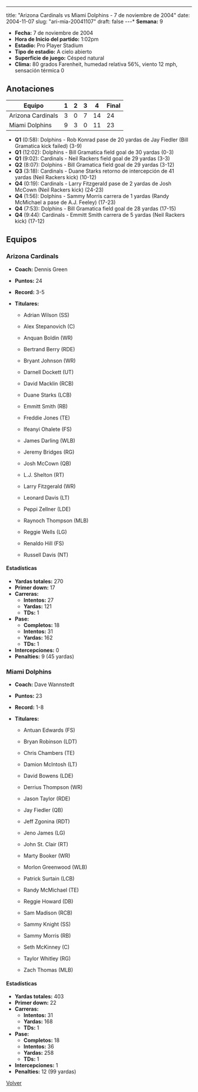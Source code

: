 ---
title: "Arizona Cardinals vs Miami Dolphins - 7 de noviembre de 2004"
date: 2004-11-07
slug: "ari-mia-20041107"
draft: false
---* **Semana:** 9
* **Fecha:** 7 de noviembre de 2004
* **Hora de Inicio del partido:** 1:02pm
* **Estadio:** Pro Player Stadium
* **Tipo de estadio:** A cielo abierto
* **Superficie de juego:** Césped natural
* **Clima:** 80 grados Farenheit, humedad relativa 56%, viento 12 mph, sensación térmica 0




## Anotaciones
| Equipo | 1 | 2 | 3 | 4 | Final |
|--------|---|---|---|---|-------|
| Arizona Cardinals  | 3 | 0 | 7 | 14  | 24 |
| Miami Dolphins  | 9 | 3 | 0 | 11  | 23 |
* **Q1** (0:58): Dolphins - Rob Konrad pase de 20 yardas de Jay Fiedler (Bill Gramatica kick failed) (3-9)
* **Q1** (12:02): Dolphins - Bill Gramatica field goal de 30 yardas (0-3)
* **Q1** (9:02): Cardinals - Neil Rackers field goal de 29 yardas (3-3)
* **Q2** (8:07): Dolphins - Bill Gramatica field goal de 29 yardas (3-12)
* **Q3** (3:18): Cardinals - Duane Starks retorno de intercepción de 41 yardas (Neil Rackers kick) (10-12)
* **Q4** (0:19): Cardinals - Larry Fitzgerald pase de 2 yardas de Josh McCown (Neil Rackers kick) (24-23)
* **Q4** (1:56): Dolphins - Sammy Morris carrera de 1 yardas (Randy McMichael a pase de A.J. Feeley) (17-23)
* **Q4** (7:53): Dolphins - Bill Gramatica field goal de 28 yardas (17-15)
* **Q4** (9:44): Cardinals - Emmitt Smith carrera de 5 yardas (Neil Rackers kick) (17-12)


## Equipos


### Arizona Cardinals
* **Coach:** Dennis Green
* **Puntos:** 24
* **Record:** 3-5
* **Titulares:** 

  * Adrian Wilson (SS) 

  * Alex Stepanovich (C) 

  * Anquan Boldin (WR) 

  * Bertrand Berry (RDE) 

  * Bryant Johnson (WR) 

  * Darnell Dockett (UT) 

  * David Macklin (RCB) 

  * Duane Starks (LCB) 

  * Emmitt Smith (RB) 

  * Freddie Jones (TE) 

  * Ifeanyi Ohalete (FS) 

  * James Darling (WLB) 

  * Jeremy Bridges (RG) 

  * Josh McCown (QB) 

  * L.J. Shelton (RT) 

  * Larry Fitzgerald (WR) 

  * Leonard Davis (LT) 

  * Peppi Zellner (LDE) 

  * Raynoch Thompson (MLB) 

  * Reggie Wells (LG) 

  * Renaldo Hill (FS) 

  * Russell Davis (NT) 

#### Estadísticas
* **Yardas totales:** 270
* **Primer down:** 17
* **Carreras:**
  * **Intentos:** 27
  * **Yardas:** 121
  * **TDs:** 1
* **Pase:**
  * **Completos:** 18
  * **Intentos:** 31
  * **Yardas:** 162
  * **TDs:** 1
* **Intercepciones:** 0
* **Penalties:** 9 (45 yardas)

### Miami Dolphins
* **Coach:** Dave Wannstedt
* **Puntos:** 23
* **Record:** 1-8
* **Titulares:** 

  * Antuan Edwards (FS) 

  * Bryan Robinson (LDT) 

  * Chris Chambers (TE) 

  * Damion McIntosh (LT) 

  * David Bowens (LDE) 

  * Derrius Thompson (WR) 

  * Jason Taylor (RDE) 

  * Jay Fiedler (QB) 

  * Jeff Zgonina (RDT) 

  * Jeno James (LG) 

  * John St. Clair (RT) 

  * Marty Booker (WR) 

  * Morlon Greenwood (WLB) 

  * Patrick Surtain (LCB) 

  * Randy McMichael (TE) 

  * Reggie Howard (DB) 

  * Sam Madison (RCB) 

  * Sammy Knight (SS) 

  * Sammy Morris (RB) 

  * Seth McKinney (C) 

  * Taylor Whitley (RG) 

  * Zach Thomas (MLB) 

#### Estadísticas
* **Yardas totales:** 403
* **Primer down:** 22
* **Carreras:**
  * **Intentos:** 31
  * **Yardas:** 168
  * **TDs:** 1
* **Pase:**
  * **Completos:** 18
  * **Intentos:** 36
  * **Yardas:** 258
  * **TDs:** 1
* **Intercepciones:** 1
* **Penalties:** 12 (99 yardas)


[Volver](/historia/2004)
